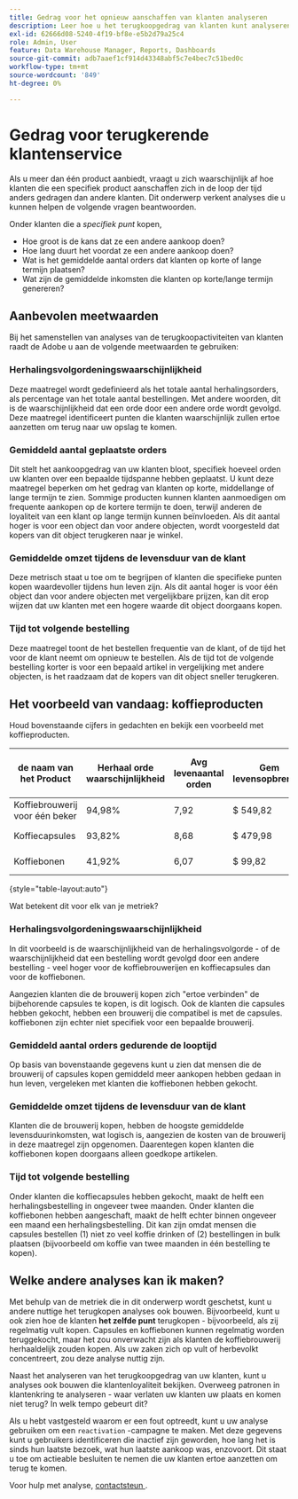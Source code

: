 ```yaml
---
title: Gedrag voor het opnieuw aanschaffen van klanten analyseren
description: Leer hoe u het terugkoopgedrag van klanten kunt analyseren.
exl-id: 62666d08-5240-4f19-bf8e-e5b2d79a25c4
role: Admin, User
feature: Data Warehouse Manager, Reports, Dashboards
source-git-commit: adb7aaef1cf914d43348abf5c7e4bec7c51bed0c
workflow-type: tm+mt
source-wordcount: '849'
ht-degree: 0%

---
```


# Gedrag voor terugkerende klantenservice

Als u meer dan één product aanbiedt, vraagt u zich waarschijnlijk af hoe klanten die een specifiek product aanschaffen zich in de loop der tijd anders gedragen dan andere klanten. Dit onderwerp verkent analyses die u kunnen helpen de volgende vragen beantwoorden.

Onder klanten die a *specifiek punt* kopen,

* Hoe groot is de kans dat ze een andere aankoop doen?
* Hoe lang duurt het voordat ze een andere aankoop doen?
* Wat is het gemiddelde aantal orders dat klanten op korte of lange termijn plaatsen?
* Wat zijn de gemiddelde inkomsten die klanten op korte/lange termijn genereren?

## Aanbevolen meetwaarden

Bij het samenstellen van analyses van de terugkoopactiviteiten van klanten raadt de Adobe u aan de volgende meetwaarden te gebruiken:

### Herhalingsvolgordeningswaarschijnlijkheid

Deze maatregel wordt gedefinieerd als het totale aantal herhalingsorders, als percentage van het totale aantal bestellingen. Met andere woorden, dit is de waarschijnlijkheid dat een orde door een andere orde wordt gevolgd. Deze maatregel identificeert punten die klanten waarschijnlijk zullen ertoe aanzetten om terug naar uw opslag te komen.

### Gemiddeld aantal geplaatste orders

Dit stelt het aankoopgedrag van uw klanten bloot, specifiek hoeveel orden uw klanten over een bepaalde tijdspanne hebben geplaatst. U kunt deze maatregel beperken om het gedrag van klanten op korte, middellange of lange termijn te zien. Sommige producten kunnen klanten aanmoedigen om frequente aankopen op de kortere termijn te doen, terwijl anderen de loyaliteit van een klant op lange termijn kunnen beïnvloeden. Als dit aantal hoger is voor een object dan voor andere objecten, wordt voorgesteld dat kopers van dit object terugkeren naar je winkel.

### Gemiddelde omzet tijdens de levensduur van de klant

Deze metrisch staat u toe om te begrijpen of klanten die specifieke punten kopen waardevoller tijdens hun leven zijn. Als dit aantal hoger is voor één object dan voor andere objecten met vergelijkbare prijzen, kan dit erop wijzen dat uw klanten met een hogere waarde dit object doorgaans kopen.

### Tijd tot volgende bestelling

Deze maatregel toont de het bestellen frequentie van de klant, of de tijd het voor de klant neemt om opnieuw te bestellen. Als de tijd tot de volgende bestelling korter is voor een bepaald artikel in vergelijking met andere objecten, is het raadzaam dat de kopers van dit object sneller terugkeren.

## Het voorbeeld van vandaag: koffieproducten

Houd bovenstaande cijfers in gedachten en bekijk een voorbeeld met koffieproducten.

| **de naam van het Product** | **Herhaal orde waarschijnlijkheid** | **Avg levenaantal orden** | **Gem levensopbrengst** | **Mediane tijd aan volgende orde** |
|-----|-----|-----|-----|-----|
| Koffiebrouwerij voor één beker | 94,98% | 7,92 | $ 549,82 | 57,01 dagen |
| Koffiecapsules | 93,82% | 8,68 | $ 479,98 | 63,48 dagen |
| Koffiebonen | 41,92% | 6,07 | $ 99,82 | 27,31 dagen |

{style="table-layout:auto"}

Wat betekent dit voor elk van je metriek?

### Herhalingsvolgordeningswaarschijnlijkheid

In dit voorbeeld is de waarschijnlijkheid van de herhalingsvolgorde - of de waarschijnlijkheid dat een bestelling wordt gevolgd door een andere bestelling - veel hoger voor de koffiebrouwerijen en koffiecapsules dan voor de koffiebonen.

Aangezien klanten die de brouwerij kopen zich &quot;ertoe verbinden&quot; de bijbehorende capsules te kopen, is dit logisch. Ook de klanten die capsules hebben gekocht, hebben een brouwerij die compatibel is met de capsules. koffiebonen zijn echter niet specifiek voor een bepaalde brouwerij.

### Gemiddeld aantal orders gedurende de looptijd

Op basis van bovenstaande gegevens kunt u zien dat mensen die de brouwerij of capsules kopen gemiddeld meer aankopen hebben gedaan in hun leven, vergeleken met klanten die koffiebonen hebben gekocht.

### Gemiddelde omzet tijdens de levensduur van de klant

Klanten die de brouwerij kopen, hebben de hoogste gemiddelde levensduurinkomsten, wat logisch is, aangezien de kosten van de brouwerij in deze maatregel zijn opgenomen. Daarentegen kopen klanten die koffiebonen kopen doorgaans alleen goedkope artikelen.

### Tijd tot volgende bestelling

Onder klanten die koffiecapsules hebben gekocht, maakt de helft een herhalingsbestelling in ongeveer twee maanden. Onder klanten die koffiebonen hebben aangeschaft, maakt de helft echter binnen ongeveer een maand een herhalingsbestelling. Dit kan zijn omdat mensen die capsules bestellen (1) niet zo veel koffie drinken of (2) bestellingen in bulk plaatsen (bijvoorbeeld om koffie van twee maanden in één bestelling te kopen).

## Welke andere analyses kan ik maken?

Met behulp van de metriek die in dit onderwerp wordt geschetst, kunt u andere nuttige het terugkopen analyses ook bouwen. Bijvoorbeeld, kunt u ook zien hoe de klanten **het zelfde punt** terugkopen - bijvoorbeeld, als zij regelmatig vult kopen. Capsules en koffiebonen kunnen regelmatig worden teruggekocht, maar het zou onverwacht zijn als klanten de koffiebrouwerij herhaaldelijk zouden kopen. Als uw zaken zich op vult of herbevolkt concentreert, zou deze analyse nuttig zijn.

Naast het analyseren van het terugkoopgedrag van uw klanten, kunt u analyses ook bouwen die klantenloyaliteit bekijken. Overweeg patronen in klantenkring te analyseren - waar verlaten uw klanten uw plaats en komen niet terug? In welk tempo gebeurt dit?

Als u hebt vastgesteld waarom er een fout optreedt, kunt u uw analyse gebruiken om een `reactivation` -campagne te maken. Met deze gegevens kunt u gebruikers identificeren die inactief zijn geworden, hoe lang het is sinds hun laatste bezoek, wat hun laatste aankoop was, enzovoort. Dit staat u toe om actieable besluiten te nemen die uw klanten ertoe aanzetten om terug te komen.

Voor hulp met analyse, [ contactsteun ](https://experienceleague.adobe.com/docs/commerce-knowledge-base/kb/troubleshooting/miscellaneous/mbi-service-policies.html).
